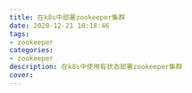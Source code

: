 ```yaml
---
title: 在k8s中部署zookeeper集群
date: 2020-12-21 10:18:46
tags:
- zookeeper
categories:
- zookeeper
description: 在k8s中使用有状态部署zookeeper集群
cover:
---
```


